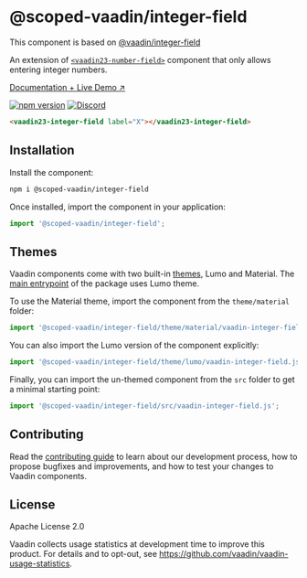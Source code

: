 # @scoped-vaadin/integer-field

This component is based on [@vaadin/integer-field](https://www.npmjs.com/package/@vaadin/integer-field)

An extension of [`<vaadin23-number-field>`](https://www.npmjs.com/package/@scoped-vaadin/number-field) component that only allows entering integer numbers.

[Documentation + Live Demo ↗](https://vaadin.com/docs/latest/components/number-field/#integer-field)

[![npm version](https://badgen.net/npm/v/@scoped-vaadin/integer-field)](https://www.npmjs.com/package/@scoped-vaadin/integer-field)
[![Discord](https://img.shields.io/discord/732335336448852018?label=discord)](https://discord.gg/PHmkCKC)

```html
<vaadin23-integer-field label="X"></vaadin23-integer-field>
```

## Installation

Install the component:

```sh
npm i @scoped-vaadin/integer-field
```

Once installed, import the component in your application:

```js
import '@scoped-vaadin/integer-field';
```

## Themes

Vaadin components come with two built-in [themes](https://vaadin.com/docs/latest/styling), Lumo and Material.
The [main entrypoint](https://github.com/vaadin/web-components/blob/master/packages/integer-field/vaadin-integer-field.js) of the package uses Lumo theme.

To use the Material theme, import the component from the `theme/material` folder:

```js
import '@scoped-vaadin/integer-field/theme/material/vaadin-integer-field.js';
```

You can also import the Lumo version of the component explicitly:

```js
import '@scoped-vaadin/integer-field/theme/lumo/vaadin-integer-field.js';
```

Finally, you can import the un-themed component from the `src` folder to get a minimal starting point:

```js
import '@scoped-vaadin/integer-field/src/vaadin-integer-field.js';
```

## Contributing

Read the [contributing guide](https://vaadin.com/docs/latest/contributing/overview) to learn about our development process, how to propose bugfixes and improvements, and how to test your changes to Vaadin components.

## License

Apache License 2.0

Vaadin collects usage statistics at development time to improve this product.
For details and to opt-out, see https://github.com/vaadin/vaadin-usage-statistics.

